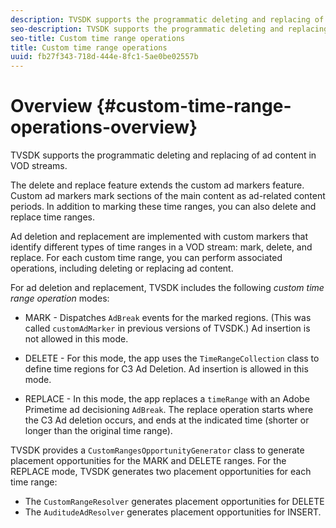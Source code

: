 ```yaml
---
description: TVSDK supports the programmatic deleting and replacing of ad content in VOD streams.
seo-description: TVSDK supports the programmatic deleting and replacing of ad content in VOD streams.
seo-title: Custom time range operations
title: Custom time range operations
uuid: fb27f343-718d-444e-8fc1-5ae0be02557b
---
```


# Overview {#custom-time-range-operations-overview}

TVSDK supports the programmatic deleting and replacing of ad content in VOD streams.

The delete and replace feature extends the custom ad markers feature. Custom ad markers mark sections of the main content as ad-related content periods. In addition to marking these time ranges, you can also delete and replace time ranges.

<!--<a id="section_D3FE668CAF764DCC912373D5410C932C"></a>-->

Ad deletion and replacement are implemented with custom markers that identify different types of time ranges in a VOD stream: mark, delete, and replace. For each custom time range, you can perform associated operations, including deleting or replacing ad content.

For ad deletion and replacement, TVSDK includes the following *custom time range operation* modes:

* MARK - Dispatches `AdBreak` events for the marked regions. (This was called `customAdMarker` in previous versions of TVSDK.) Ad insertion is not allowed in this mode. 

* DELETE - For this mode, the app uses the `TimeRangeCollection` class to define time regions for C3 Ad Deletion. Ad insertion is allowed in this mode. 
* REPLACE - In this mode, the app replaces a `timeRange` with an Adobe Primetime ad decisioning `AdBreak`. The replace operation starts where the C3 Ad deletion occurs, and ends at the indicated time (shorter or longer than the original time range).

TVSDK provides a `CustomRangesOpportunityGenerator` class to generate placement opportunities for the MARK and DELETE ranges. For the REPLACE mode, TVSDK generates two placement opportunities for each time range:

* The `CustomRangeResolver` generates placement opportunities for DELETE 
* The `AuditudeAdResolver` generates placement opportunities for INSERT.